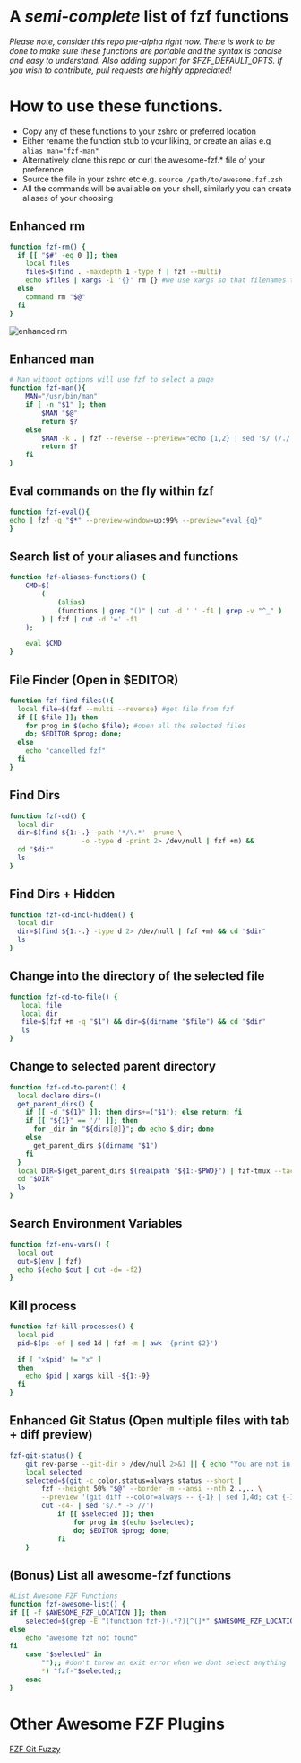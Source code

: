 # A *semi-complete* list of fzf functions

*Please note, consider this repo pre-alpha right now.*
*There is work to be done to make sure these functions are portable and the syntax is concise and easy to understand. Also adding support for $FZF_DEFAULT_OPTS.*
*If you wish to contribute, pull requests are highly appreciated!*


[//]: # (NOTE FOR CONTRIBUTERS, you can make a gif of screen recording with below site)
[//]: # (https://ezgif.com/video-to-gif)
[//]: # (And then upload it here to be hosted permanently)
[//]: # (https://imgbb.com/)


# How to use these functions.

- Copy any of these functions to your zshrc or preferred location
- Either rename the function stub to your liking, or create an alias e.g
    `alias man="fzf-man"`
- Alternatively clone this repo or curl the awesome-fzf.\* file of your preference
- Source the file in your zshrc etc e.g. `source /path/to/awesome.fzf.zsh`
- All the commands will be available on your shell, similarly you can create aliases of your choosing


## Enhanced rm
```bash
function fzf-rm() {
  if [[ "$#" -eq 0 ]]; then
    local files
    files=$(find . -maxdepth 1 -type f | fzf --multi)
    echo $files | xargs -I '{}' rm {} #we use xargs so that filenames to capture filenames with spaces in them properly
  else
    command rm "$@"
  fi
}
```
![enhanced rm](https://i.ibb.co/n04XVWF/ezgif-1-9930c7cd8903.gif)


## Enhanced man
```bash
# Man without options will use fzf to select a page
function fzf-man(){
	MAN="/usr/bin/man"
	if [ -n "$1" ]; then
		$MAN "$@"
		return $?
	else
		$MAN -k . | fzf --reverse --preview="echo {1,2} | sed 's/ (/./' | sed -E 's/\)\s*$//' | xargs $MAN" | awk '{print $1 "." $2}' | tr -d '()' | xargs -r $MAN
		return $?
	fi
}
```


## Eval commands on the fly within fzf
```bash
function fzf-eval(){
echo | fzf -q "$*" --preview-window=up:99% --preview="eval {q}"
}
```

## Search list of your aliases and functions
```bash
function fzf-aliases-functions() {
    CMD=$(
        (
            (alias)
            (functions | grep "()" | cut -d ' ' -f1 | grep -v "^_" )
        ) | fzf | cut -d '=' -f1
    );

    eval $CMD
}
```


## File Finder (Open in $EDITOR)
```bash
function fzf-find-files(){
  local file=$(fzf --multi --reverse) #get file from fzf
  if [[ $file ]]; then
    for prog in $(echo $file); #open all the selected files
    do; $EDITOR $prog; done;
  else
    echo "cancelled fzf"
  fi
}
```


## Find Dirs
```bash
function fzf-cd() {
  local dir
  dir=$(find ${1:-.} -path '*/\.*' -prune \
                  -o -type d -print 2> /dev/null | fzf +m) &&
  cd "$dir"
  ls
}
```

## Find Dirs + Hidden
```bash
function fzf-cd-incl-hidden() {
  local dir
  dir=$(find ${1:-.} -type d 2> /dev/null | fzf +m) && cd "$dir"
  ls
}
```

## Change into the directory of the selected file
```bash
function fzf-cd-to-file() {
   local file
   local dir
   file=$(fzf +m -q "$1") && dir=$(dirname "$file") && cd "$dir"
   ls
}
```

## Change to selected parent directory
```bash
function fzf-cd-to-parent() {
  local declare dirs=()
  get_parent_dirs() {
    if [[ -d "${1}" ]]; then dirs+=("$1"); else return; fi
    if [[ "${1}" == '/' ]]; then
      for _dir in "${dirs[@]}"; do echo $_dir; done
    else
      get_parent_dirs $(dirname "$1")
    fi
  }
  local DIR=$(get_parent_dirs $(realpath "${1:-$PWD}") | fzf-tmux --tac)
  cd "$DIR"
  ls
}
```

## Search Environment Variables
```bash
function fzf-env-vars() {
  local out
  out=$(env | fzf)
  echo $(echo $out | cut -d= -f2)
}
```


## Kill process
```bash
function fzf-kill-processes() {
  local pid
  pid=$(ps -ef | sed 1d | fzf -m | awk '{print $2}')

  if [ "x$pid" != "x" ]
  then
    echo $pid | xargs kill -${1:-9}
  fi
}
```

## Enhanced Git Status (Open multiple files with tab + diff preview)
```bash
fzf-git-status() {
    git rev-parse --git-dir > /dev/null 2>&1 || { echo "You are not in a git repository" && return }
    local selected
    selected=$(git -c color.status=always status --short |
        fzf --height 50% "$@" --border -m --ansi --nth 2..,.. \
        --preview '(git diff --color=always -- {-1} | sed 1,4d; cat {-1}) | head -500' |
        cut -c4- | sed 's/.* -> //')
            if [[ $selected ]]; then
                for prog in $(echo $selected);
                do; $EDITOR $prog; done;
            fi
    }
```


## (Bonus) List all awesome-fzf functions
```bash
#List Awesome FZF Functions
function fzf-awesome-list() {
if [[ -f $AWESOME_FZF_LOCATION ]]; then
    selected=$(grep -E "(function fzf-)(.*?)[^(]*" $AWESOME_FZF_LOCATION | sed -e "s/function fzf-//" | sed -e "s/() {//" | grep -v "selected=" | fzf --reverse --prompt="awesome fzf functions > ")
else
    echo "awesome fzf not found"
fi
    case "$selected" in
        "");; #don't throw an exit error when we dont select anything
        *) "fzf-"$selected;;
    esac
}
```

# Other Awesome FZF Plugins

[FZF Git Fuzzy](https://github.com/bigH/git-fuzzy)
